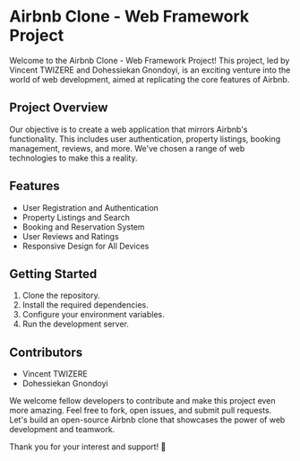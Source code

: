 # Airbnb Clone - Web Framework Project

Welcome to the Airbnb Clone - Web Framework Project! This project, led by Vincent TWIZERE and Dohessiekan Gnondoyi, is an exciting venture into the world of web development, aimed at replicating the core features of Airbnb.

## Project Overview

Our objective is to create a web application that mirrors Airbnb's functionality. This includes user authentication, property listings, booking management, reviews, and more. We've chosen a range of web technologies to make this a reality.

## Features

- User Registration and Authentication
- Property Listings and Search
- Booking and Reservation System
- User Reviews and Ratings
- Responsive Design for All Devices

## Getting Started

1. Clone the repository.
2. Install the required dependencies.
3. Configure your environment variables.
4. Run the development server.

## Contributors

- Vincent TWIZERE
- Dohessiekan Gnondoyi

We welcome fellow developers to contribute and make this project even more amazing. Feel free to fork, open issues, and submit pull requests. Let's build an open-source Airbnb clone that showcases the power of web development and teamwork.

Thank you for your interest and support! 🚀
